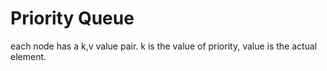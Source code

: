 # Priority Queue
each node has a k,v value pair. k is the value of priority, value is the actual element.